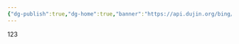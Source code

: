 ```yaml
---
{"dg-publish":true,"dg-home":true,"banner":"https://api.dujin.org/bing/1920.php","permalink":"/Home/","tags":["gardenEntry"],"dgPassFrontmatter":true}
---
```


123